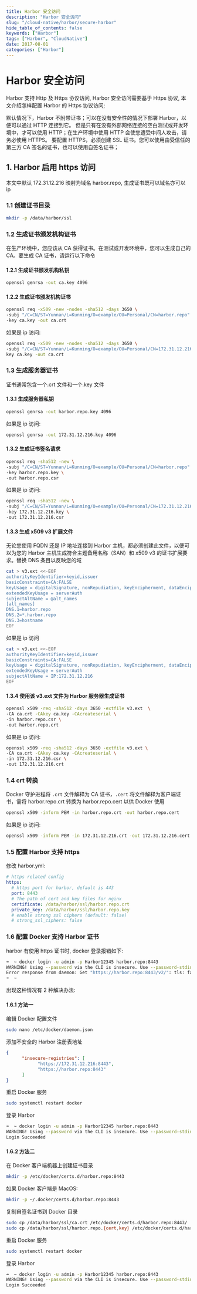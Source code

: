 ```yaml
---
title: Harbor 安全访问
description: "Harbor 安全访问"
slug: "/cloud-native/harbor/secure-harbor"
hide_table_of_contents: false
keywords: ["Harbor"]
tags: ["Harbor", "CloudNative"]
date: 2017-08-01
categories: ["Harbor"]
---
```

# Harbor 安全访问

Harbor 支持 Http 及 Https 协议访问, Harbor 安全访问需要基于 Https 协议, 本文介绍怎样配置 Harbor 的 Https 协议访问;

默认情况下，Harbor 不附带证书；可以在没有安全性的情况下部署 Harbor，以便可以通过 HTTP 连接到它。
但是只有在没有外部网络连接的空白测试或开发环境中，才可以使用 HTTP；在生产环境中使用 HTTP 会使您遭受中间人攻击，请务必使用 HTTPS。
要配置 HTTPS，必须创建 SSL 证书。您可以使用由受信任的第三方 CA 签名的证书，也可以使用自签名证书；

## 1. Harbor 启用 https 访问
本文中默认 172.31.12.216 映射为域名 harbor.repo, 生成证书既可以域名亦可以 ip

### 1.1 创建证书目录
```bash
mkdir -p /data/harbor/ssl
```

### 1.2 生成证书颁发机构证书
在生产环境中，您应该从 CA 获得证书。在测试或开发环境中，您可以生成自己的 CA。要生成 CA 证书，请运行以下命令

#### 1.2.1 生成证书颁发机构私钥
```bash 
openssl genrsa -out ca.key 4096
```

#### 1.2.2 生成证书颁发机构证书
```bash 
openssl req -x509 -new -nodes -sha512 -days 3650 \
-subj "/C=CN/ST=Yunnan/L=Kunming/O=example/OU=Personal/CN=harbor.repo" \
-key ca.key -out ca.crt
```
如果是 ip 访问:
```bash 
openssl req -x509 -new -nodes -sha512 -days 3650 \
-subj "/C=CN/ST=Yunnan/L=Kunming/O=example/OU=Personal/CN=172.31.12.216" \
key ca.key -out ca.crt
```

### 1.3 生成服务器证书
证书通常包含一个.crt 文件和一个.key 文件

#### 1.3.1 生成服务器私钥
```bash
openssl genrsa -out harbor.repo.key 4096
```
如果是 ip 访问:
```bash
openssl genrsa -out 172.31.12.216.key 4096
```

#### 1.3.2 生成证书签名请求
```bash 
openssl req -sha512 -new \
-subj "/C=CN/ST=Yunnan/L=Kunming/O=example/OU=Personal/CN=harbor.repo" \
-key harbor.repo.key \
-out harbor.repo.csr
```
如果是 ip 访问:
```bash 
openssl req -sha512 -new \
-subj "/C=CN/ST=Yunnan/L=Kunming/O=example/OU=Personal/CN=172.31.12.216" \
-key 172.31.12.216.key \
-out 172.31.12.216.csr
```

#### 1.3.3 生成 x509 v3 扩展文件
无论您使用 FQDN 还是 IP 地址连接到 Harbor 主机，都必须创建此文件，以便可以为您的 Harbor 主机生成符合主题备用名称（SAN）和 x509 v3 的证书扩展要求。替换 DNS 条目以反映您的域
```bash
cat > v3.ext <<-EOF
authorityKeyIdentifier=keyid,issuer
basicConstraints=CA:FALSE
keyUsage = digitalSignature, nonRepudiation, keyEncipherment, dataEncipherment
extendedKeyUsage = serverAuth
subjectAltName = @alt_names
[alt_names]
DNS.1=harbor.repo
DNS.2=*.harbor.repo
DNS.3=hostname
EOF
```
如果是 ip 访问
```bash
cat > v3.ext <<-EOF
authorityKeyIdentifier=keyid,issuer
basicConstraints=CA:FALSE
keyUsage = digitalSignature, nonRepudiation, keyEncipherment, dataEncipherment
extendedKeyUsage = serverAuth
subjectAltName = IP:172.31.12.216
EOF
```

#### 1.3.4 使用该 v3.ext 文件为 Harbor 服务器生成证书
```bash
openssl x509 -req -sha512 -days 3650 -extfile v3.ext  \
-CA ca.crt -CAkey ca.key -CAcreateserial \
-in harbor.repo.csr \
-out harbor.repo.crt
```
如果是 ip 访问:
```bash
openssl x509 -req -sha512 -days 3650 -extfile v3.ext \
-CA ca.crt -CAkey ca.key -CAcreateserial \
-in 172.31.12.216.csr \
-out 172.31.12.216.crt
```

### 1.4 crt 转换
Docker 守护进程将 `.crt` 文件解释为 CA 证书，`.cert` 将文件解释为客户端证书，需将 harbor.repo.crt 转换为 harbor.repo.cert 以供 Docker 使用
```bash
openssl x509 -inform PEM -in harbor.repo.crt -out harbor.repo.cert
```
如果是 ip 访问:
```bash
openssl x509 -inform PEM -in 172.31.12.216.crt -out 172.31.12.216.cert
```

### 1.5 配置 Harbor 支持 https
修改 harbor.yml:
```yml
# https related config
https:
  # https port for harbor, default is 443
  port: 8443
  # The path of cert and key files for nginx
  certificate: /data/harbor/ssl/harbor.repo.crt
  private_key: /data/harbor/ssl/harbor.repo.key
  # enable strong ssl ciphers (default: false)
  # strong_ssl_ciphers: false
```

### 1.6 配置 Docker 支持 Harbor 证书
harbor 有使用 https 证书时, docker 登录报错如下:
```bash
➜  ~ docker login -u admin -p Harbor12345 harbor.repo:8443
WARNING! Using --password via the CLI is insecure. Use --password-stdin.
Error response from daemon: Get "https://harbor.repo:8443/v2/": tls: failed to verify certificate: x509: certificate signed by unknown authority
➜  ~
```
出现这种情况有 2 种解决办法:
#### 1.6.1 方法一
编辑 Docker 配置文件
```bash
sudo nano /etc/docker/daemon.json
```

添加不安全的 Harbor 注册表地址
```json
{
      "insecure-registries": [
            "https://172.31.12.216:8443",
            "https://harbor.repo:8443"
      ]
}
```
重启 Docker 服务
```bash
sudo systemctl restart docker
```

登录 Harbor
```bash
➜  ~ docker login -u admin -p Harbor12345 harbor.repo:8443
WARNING! Using --password via the CLI is insecure. Use --password-stdin.
Login Succeeded
```

#### 1.6.2 方法二
在 Docker 客户端机器上创建证书目录
```bash
mkdir -p /etc/docker/certs.d/harbor.repo:8443
```

如果 Docker 客户端是 MacOS:
```bash
mkdir -p ~/.docker/certs.d/harbor.repo:8443
```

复制自签名证书到 Docker 目录

```bash
sudo cp /data/harbor/ssl/ca.crt /etc/docker/certs.d/harbor.repo:8443/
sudo cp /data/harbor/ssl/harbor.repo.{cert,key} /etc/docker/certs.d/harbor.repo:8443/
```

重启 Docker 服务
```bash
sudo systemctl restart docker
```

登录 Harbor
```bash
➜  ~ docker login -u admin -p Harbor12345 harbor.repo:8443
WARNING! Using --password via the CLI is insecure. Use --password-stdin.
Login Succeeded
```






